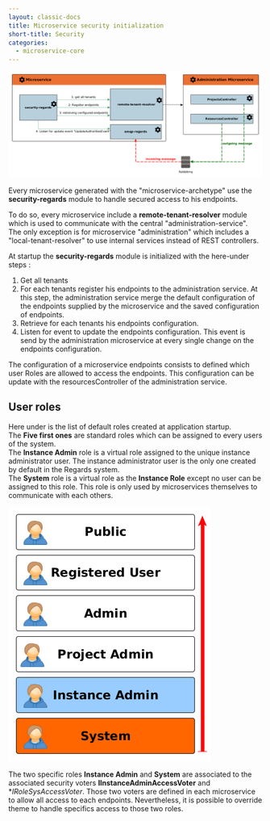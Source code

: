 ```yaml
---
layout: classic-docs
title: Microservice security initialization
short-title: Security
categories:
  - microservice-core
---
```


![](/assets/images/security/security.png)

Every microservice generated with the "microservice-archetype" use the **security-regards** module to handle secured access to his endpoints.  

To do so, every microservice include a **remote-tenant-resolver** module which is used to communicate with the central "administration-service".  
The only exception is for microservice "administration" which includes a "local-tenant-resolver" to use internal services instead of REST controllers.

At startup the **security-regards** module is initialized with the here-under steps :
1. Get all tenants
2. For each tenants register his endpoints to the administration service. At this step, the administration service merge the default configuration of the endpoints supplied by the microservice and the saved configuration of endpoints.
3. Retrieve for each tenants his endpoints configuration.
4. Listen for event to update the endpoints configuration. This event is send by the administration microservice at every single change on the endpoints configuration.

The configuration of a microservice endpoints consists to defined which user Roles are allowed to access the endpoints. This configuration can be update with the resourcesController of the administration service.  

## User roles

Here under is the list of default roles created at application startup.  
The **Five first ones** are standard roles which can be assigned to every users of the system.  
The **Instance Admin** role is a virtual role assigned to the unique instance administrator user. The instance administrator user is the only one created by default in the Regards system.  
The **System** role is a virtual role as the **Instance Role** except no user can be assigned to this role. This role is only used by microservices themselves to communicate with each others.  

![](/assets/images/security/roles.png)

The two specific roles **Instance Admin** and **System** are associated to the associated security voters **IInstanceAdminAccessVoter** and **IRoleSysAccessVoter*. Those two voters are defined in each microservice to allow all access to each endpoints. Nevertheless, it is possible to override theme to handle specifics access to those two roles.
